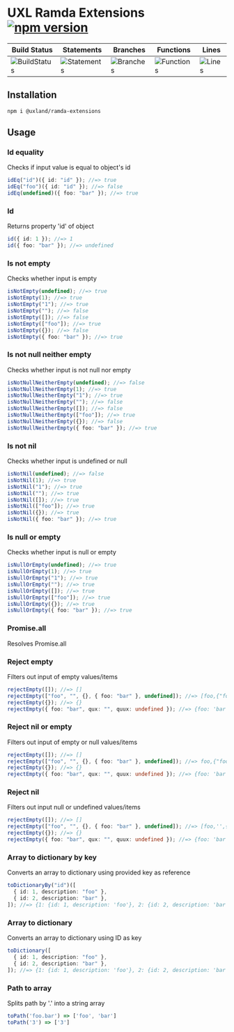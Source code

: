 # UXL Ramda Extensions [![npm version](https://badge.fury.io/js/%40uxland%2Framda-extensions.svg)](https://badge.fury.io/js/%40uxland%2Framda-extensions)

| Build Status                                    | Statements                                    | Branches                                  | Functions                                   | Lines                               |
| ----------------------------------------------- | --------------------------------------------- | ----------------------------------------- | ------------------------------------------- | ----------------------------------- |
| ![BuildStatus](#buildstatus# "Building Status") | ![Statements](https://img.shields.io/badge/Coverage-100%25-brightgreen.svg "Make me better!") | ![Branches](https://img.shields.io/badge/Coverage-100%25-brightgreen.svg "Make me better!") | ![Functions](https://img.shields.io/badge/Coverage-100%25-brightgreen.svg "Make me better!") | ![Lines](https://img.shields.io/badge/Coverage-100%25-brightgreen.svg "Make me better!") |

## Installation

`npm i @uxland/ramda-extensions`

## Usage

### Id equality

Checks if input value is equal to object's id

```typescript
idEq("id")({ id: "id" }); //=> true
idEq("foo")({ id: "id" }); //=> false
idEq(undefined)({ foo: "bar" }); //=> true
```

### Id

Returns property 'id' of object

```typescript
id({ id: 1 }); //=> 1
id({ foo: "bar" }); //=> undefined
```

### Is not empty

Checks whether input is empty

```typescript
isNotEmpty(undefined); //=> true
isNotEmpty(1); //=> true
isNotEmpty("1"); //=> true
isNotEmpty(""); //=> false
isNotEmpty([]); //=> false
isNotEmpty(["foo"]); //=> true
isNotEmpty({}); //=> false
isNotEmpty({ foo: "bar" }); //=> true
```

### Is not null neither empty

Checks whether input is not null nor empty

```typescript
isNotNullNeitherEmpty(undefined); //=> false
isNotNullNeitherEmpty(1); //=> true
isNotNullNeitherEmpty("1"); //=> true
isNotNullNeitherEmpty(""); //=> false
isNotNullNeitherEmpty([]); //=> false
isNotNullNeitherEmpty(["foo"]); //=> true
isNotNullNeitherEmpty({}); //=> false
isNotNullNeitherEmpty({ foo: "bar" }); //=> true
```

### Is not nil

Checks whether input is undefined or null

```typescript
isNotNil(undefined); //=> false
isNotNil(1); //=> true
isNotNil("1"); //=> true
isNotNil(""); //=> true
isNotNil([]); //=> true
isNotNil(["foo"]); //=> true
isNotNil({}); //=> true
isNotNil({ foo: "bar" }); //=> true
```

### Is null or empty

Checks whether input is null or empty

```typescript
isNullOrEmpty(undefined); //=> true
isNullOrEmpty(1); //=> true
isNullOrEmpty("1"); //=> true
isNullOrEmpty(""); //=> true
isNullOrEmpty([]); //=> true
isNullOrEmpty(["foo"]); //=> true
isNullOrEmpty({}); //=> true
isNullOrEmpty({ foo: "bar" }); //=> true
```

### Promise.all

Resolves Promise.all

### Reject empty

Filters out input of empty values/items

```typescript
rejectEmpty([]); //=> []
rejectEmpty(["foo", "", {}, { foo: "bar" }, undefined]); //=> [foo,{"foo":"bar"}, undefined]
rejectEmpty({}); //=> {}
rejectEmpty({ foo: "bar", qux: "", quux: undefined }); //=> {foo: 'bar'}
```

### Reject nil or empty

Filters out input of empty or null values/items

```typescript
rejectEmpty([]); //=> []
rejectEmpty(["foo", "", {}, { foo: "bar" }, undefined]); //=> foo,{"foo":"bar"}
rejectEmpty({}); //=> {}
rejectEmpty({ foo: "bar", qux: "", quux: undefined }); //=> {foo: 'bar'}
```

### Reject nil

Filters out input null or undefined values/items

```typescript
rejectEmpty([]); //=> []
rejectEmpty(["foo", "", {}, { foo: "bar" }, undefined]); //=> [foo,'',{"foo":"bar"}]
rejectEmpty({}); //=> {}
rejectEmpty({ foo: "bar", qux: "", quux: undefined }); //=> {foo: 'bar', qux: ''}
```

### Array to dictionary by key

Converts an array to dictionary using provided key as reference

```typescript
toDictionaryBy("id")([
  { id: 1, description: "foo" },
  { id: 2, description: "bar" },
]); //=> {1: {id: 1, description: 'foo'}, 2: {id: 2, description: 'bar'}}
```

### Array to dictionary

Converts an array to dictionary using ID as key

```typescript
toDictionary([
  { id: 1, description: "foo" },
  { id: 2, description: "bar" },
]); //=> {1: {id: 1, description: 'foo'}, 2: {id: 2, description: 'bar'}}
```

### Path to array

Splits path by '.' into a string array

```typescript
toPath('foo.bar') => ['foo', 'bar']
toPath('3') => ['3']
```
